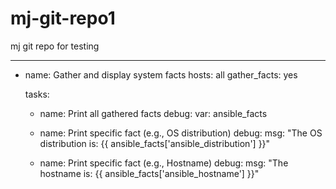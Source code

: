 # mj-git-repo1
mj git repo for testing


---
- name: Gather and display system facts
  hosts: all
  gather_facts: yes

  tasks:
    - name: Print all gathered facts
      debug:
        var: ansible_facts

    - name: Print specific fact (e.g., OS distribution)
      debug:
        msg: "The OS distribution is: {{ ansible_facts['ansible_distribution'] }}"

    - name: Print specific fact (e.g., Hostname)
      debug:
        msg: "The hostname is: {{ ansible_facts['ansible_hostname'] }}"
